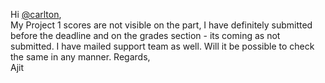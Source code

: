 Hi [@carlton](/u/carlton),  
My Project 1 scores are not visible on the part, I have definitely submitted
before the deadline and on the grades section - its coming as not submitted. I
have mailed support team as well. Will it be possible to check the same in any
manner.
Regards,  
Ajit
